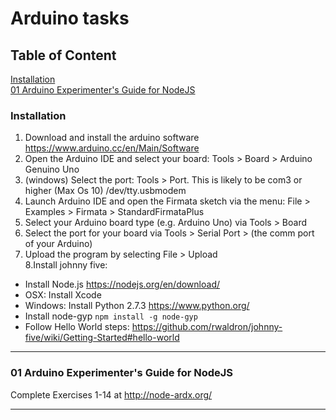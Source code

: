 ﻿# Arduino tasks

## Table of Content

[Installation]( #Installation )    
[01 Arduino Experimenter's Guide for NodeJS](#01-arduino-experimenters-guide-for-nodejs)  



### Installation

1. Download and install the arduino software https://www.arduino.cc/en/Main/Software
2. Open the Arduino IDE and select your board: Tools > Board > Arduino Genuino Uno
3. (windows) Select the port: Tools > Port. This is likely to be com3 or higher (Max Os 10) /dev/tty.usbmodem
4. Launch Arduino IDE and open the Firmata sketch via the menu: File > Examples > Firmata > StandardFirmataPlus
5. Select your Arduino board type (e.g. Arduino Uno) via Tools > Board
6. Select the port for your board via Tools > Serial Port > (the comm port of your Arduino)
7. Upload the program by selecting File > Upload  
8.Install johnny five:
  * Install Node.js https://nodejs.org/en/download/
  * OSX: Install Xcode
  * Windows: Install Python 2.7.3 https://www.python.org/
  * Install node-gyp `npm install -g node-gyp`
  * Follow Hello World steps: https://github.com/rwaldron/johnny-five/wiki/Getting-Started#hello-world

___

### 01 Arduino Experimenter's Guide for NodeJS

Complete Exercises 1-14 at http://node-ardx.org/

___


